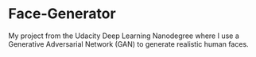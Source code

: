 # Face-Generator
My project from the Udacity Deep Learning Nanodegree where I use a Generative Adversarial Network (GAN) to generate realistic human faces.
